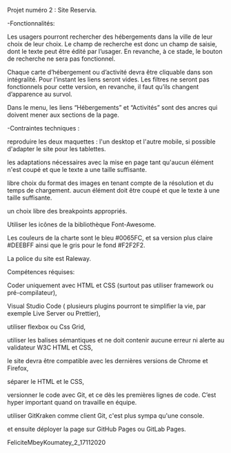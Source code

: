 Projet numéro 2 : Site Reservia. 


-Fonctionnalités:

 Les usagers pourront rechercher des hébergements dans la ville de leur choix de leur choix. Le champ de recherche est donc un champ de saisie, dont le texte peut être édité par l’usager. En revanche, à ce stade, le bouton de recherche ne sera pas fonctionnel.
 
 Chaque carte d’hébergement ou d’activité devra être cliquable dans son intégralité. Pour l’instant les liens seront vides.
Les filtres ne seront pas fonctionnels pour cette version, en revanche, il faut qu’ils changent d’apparence au survol.

Dans le menu, les liens “Hébergements” et “Activités” sont des ancres qui doivent mener aux sections de la page.


-Contraintes techniques : 

reproduire les deux maquettes : l'un desktop et l'autre mobile, si possible d'adapter le site pour les tablettes. 

les adaptations nécessaires avec la mise en page tant qu'aucun élément n'est coupé et que le texte a une taille suffisante. 

libre choix du format des images en tenant compte de la résolution et du temps de chargement.
aucun élément doit être coupé et que le texte à une taille suffisante.

un choix libre des breakpoints appropriés. 

Utiliser les icônes de la bibliothèque Font-Awesome. 

Les couleurs de la charte sont le bleu #0065FC, et sa version plus claire #DEEBFF ainsi que le gris pour le fond #F2F2F2.

La police du site est Raleway.



Compétences réquises:

Coder uniquement avec HTML et CSS (surtout pas utiliser framework ou pré-compilateur),

Visual Studio Code ( plusieurs plugins pourront te simplifier la vie, par exemple Live Server ou Prettier),

utiliser flexbox ou Css Grid,

utiliser les balises sémantiques et ne doit contenir aucune erreur ni alerte au validateur W3C HTML et CSS,

le site devra être compatible avec les dernières versions de Chrome et Firefox,

séparer le HTML et le CSS,

versionner le code avec Git, et ce dès les premières lignes de code. C’est hyper important quand on travaille en équipe. 

utiliser GitKraken comme client Git, c'est plus sympa qu'une console.

et ensuite déployer la page sur GitHub Pages ou GitLab Pages.































FeliciteMbeyKoumatey_2_17112020 
